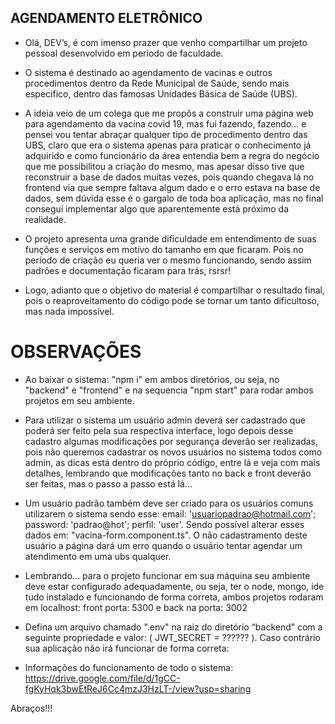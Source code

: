## AGENDAMENTO ELETRÔNICO

- Olá, DEV’s, é com imenso prazer que venho compartilhar um projeto pessoal desenvolvido em período de faculdade.

- O sistema é destinado ao agendamento de vacinas e outros procedimentos dentro da Rede Municipal de Saúde, sendo mais especifico, dentro das famosas Unidades Básica de Saúde (UBS).

- A ideia veio de um colega que me propôs a construir uma página web para agendamento da vacina covid 19, mas fui fazendo, fazendo... e pensei vou tentar abraçar qualquer tipo de procedimento dentro das UBS, claro que era o sistema apenas para praticar o conhecimento já adquirido e como funcionário da área entendia bem a regra do negócio que me possibilitou a criação do mesmo, mas apesar disso tive que reconstruir a base de dados muitas vezes, pois quando chegava lá no frontend via que sempre faltava algum dado e o erro estava na base de dados, sem dúvida esse é o gargalo de toda boa aplicação, mas no final consegui implementar algo que aparentemente está próximo da realidade.

- O projeto apresenta uma grande dificuldade em entendimento de suas funções e serviços em motivo do tamanho em que ficaram. Pois no período de criação eu queria ver o mesmo funcionando, sendo assim padrões e documentação ficaram para trás, rsrsr!

- Logo, adianto que o objetivo do material é compartilhar o resultado final, pois o reaproveitamento do código pode se tornar um tanto dificultoso, mas nada impossível.

# OBSERVAÇÕES

- Ao baixar o sistema: "npm i" em ambos diretórios, ou seja, no "backend" e "frontend" e na sequencia "npm start" para rodar ambos projetos em seu ambiente.

- Para utilizar o sistema um usuário admin deverá ser cadastrado que poderá ser feito pela sua respectiva interface, logo depois desse cadastro algumas modificações por segurança deverão ser realizadas, pois não queremos cadastrar os novos usuários no sistema todos como admin, as dicas está dentro do próprio código, entre lá e veja com mais detalhes, lembrando que modificações tanto no back e front deverão ser feitas, mas o passo a passo está lá...

- Um usuário padrão também deve ser criado para os usuários comuns utilizarem o sistema sendo esse: email: 'usuariopadrao@hotmail.com'; password: 'padrao@hot'; perfil: 'user'. Sendo possível alterar esses dados em: "vacina-form.component.ts". O não cadastramento deste usuário a página dará um erro quando o usuário tentar agendar um atendimento em uma ubs qualquer.

- Lembrando... para o projeto funcionar em sua máquina seu ambiente deve estar configurado adequadamente, ou seja, ter o node, mongo, ide tudo instalado e funcionando de forma correta, ambos projetos rodaram em localhost: front porta: 5300 e back na porta: 3002

- Defina um arquivo chamado ".env" na raiz do diretório “backend” com a seguinte propriedade e valor: ( JWT_SECRET = ?????? ). Caso contrário sua aplicação não irá funcionar de forma correta: 


- Informações do funcionamento de todo o sistema: https://drive.google.com/file/d/1gCC-fgKyHqk3bwEtReJ6Cc4mzJ3HzLT-/view?usp=sharing


Abraços!!!

